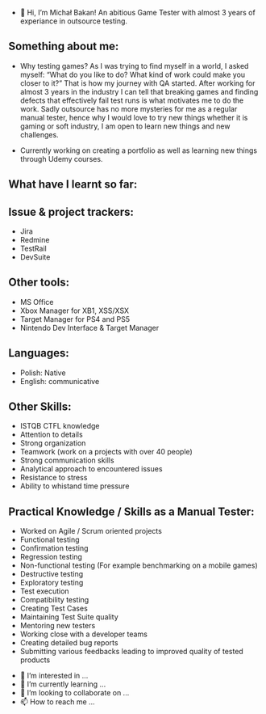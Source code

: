 - 👋 Hi, I’m Michał Bakan! An abitious Game Tester with almost 3 years of experiance in outsource testing.

## Something about me:
- Why testing games? As I was trying to find myself in a world, I asked myself: “What do you like to do? What kind of work could make you closer to it?” That is how my journey with QA started. 
After working for almost 3 years in the industry I can tell that breaking games and finding defects that effectively fail test runs is what motivates me to do the work. 
Sadly outsource has no more mysteries for me as a regular manual tester, hence why I would love to try new things whether it is gaming or soft industry, I am open to learn new things and new challenges.

- Currently working on creating a portfolio as well as learning new things through Udemy courses.

## What have I learnt so far:
## Issue & project trackers:
* Jira
* Redmine
* TestRail
* DevSuite

## Other tools:
* MS Office
* Xbox Manager for XB1, XSS/XSX
* Target Manager for PS4 and PS5
* Nintendo Dev Interface & Target Manager

## Languages:
* Polish: Native
* English: communicative

## Other Skills:
* ISTQB CTFL knowledge
* Attention to details
* Strong organization
* Teamwork (work on a projects with over 40 people)
* Strong communication skills
* Analytical approach to encountered issues
* Resistance to stress 
* Ability to whistand time pressure

## Practical Knowledge / Skills as a Manual Tester:
* Worked on Agile / Scrum oriented projects
* Functional testing 
* Confirmation testing
* Regression testing
* Non-functional testing (For example benchmarking on a mobile games)
* Destructive testing
* Exploratory testing
* Test execution
* Compatibility testing
* Creating Test Cases
* Maintaining Test Suite quality
* Mentoring new testers
* Working close with a developer teams
* Creating detailed bug reports
* Submitting various feedbacks leading to improved quality of tested products

- 👀 I’m interested in ...
- 🌱 I’m currently learning ...
- 💞️ I’m looking to collaborate on ...
- 📫 How to reach me ...

<!---
michalbakan/michalbakan is a ✨ special ✨ repository because its `README.md` (this file) appears on your GitHub profile.
You can click the Preview link to take a look at your changes.
--->
